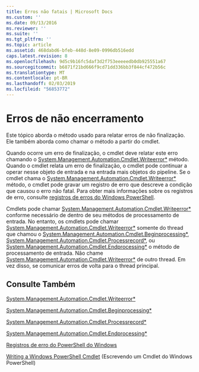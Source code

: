 ```yaml
---
title: Erros não fatais | Microsoft Docs
ms.custom: ''
ms.date: 09/13/2016
ms.reviewer: ''
ms.suite: ''
ms.tgt_pltfrm: ''
ms.topic: article
ms.assetid: 468dabd6-bfeb-448d-8e09-0996db516edd
caps.latest.revision: 8
ms.openlocfilehash: 9d5c9b16fc5daf3d2f753eeeeedb0db925551a67
ms.sourcegitcommit: b6871f21bd666f9cd71dd336bb3f844cf472b56c
ms.translationtype: MT
ms.contentlocale: pt-BR
ms.lasthandoff: 02/03/2019
ms.locfileid: "56853772"
---
```

# <a name="non-terminating-errors"></a>Erros de não encerramento

Este tópico aborda o método usado para relatar erros de não finalização. Ele também aborda como chamar o método a partir do cmdlet.

Quando ocorre um erro de finalização, o cmdlet deve relatar este erro chamando o [System.Management.Automation.Cmdlet.Writeerror*](/dotnet/api/System.Management.Automation.Cmdlet.WriteError) método. Quando o cmdlet relata um erro de finalização, o cmdlet pode continuar a operar nesse objeto de entrada e na entrada mais objetos do pipeline. Se o cmdlet chama o [System.Management.Automation.Cmdlet.Writeerror*](/dotnet/api/System.Management.Automation.Cmdlet.WriteError) método, o cmdlet pode gravar um registro de erro que descreve a condição que causou o erro não fatal. Para obter mais informações sobre os registros de erro, consulte [registros de erros do Windows PowerShell](./windows-powershell-error-records.md).

Cmdlets pode chamar [System.Management.Automation.Cmdlet.Writeerror*](/dotnet/api/System.Management.Automation.Cmdlet.WriteError) conforme necessário de dentro de seu métodos de processamento de entrada. No entanto, os cmdlets pode chamar [System.Management.Automation.Cmdlet.Writeerror*](/dotnet/api/System.Management.Automation.Cmdlet.WriteError) somente do thread que chamou o [System.Management.Automation.Cmdlet.Beginprocessing*](/dotnet/api/System.Management.Automation.Cmdlet.BeginProcessing), [ System.Management.Automation.Cmdlet.Processrecord*](/dotnet/api/System.Management.Automation.Cmdlet.ProcessRecord), ou [System.Management.Automation.Cmdlet.Endprocessing*](/dotnet/api/System.Management.Automation.Cmdlet.EndProcessing) o método de processamento de entrada. Não chame [System.Management.Automation.Cmdlet.Writeerror*](/dotnet/api/System.Management.Automation.Cmdlet.WriteError) de outro thread. Em vez disso, se comunicar erros de volta para o thread principal.

## <a name="see-also"></a>Consulte Também

[System.Management.Automation.Cmdlet.Writeerror*](/dotnet/api/System.Management.Automation.Cmdlet.WriteError)

[System.Management.Automation.Cmdlet.Beginprocessing*](/dotnet/api/System.Management.Automation.Cmdlet.BeginProcessing)

[System.Management.Automation.Cmdlet.Processrecord*](/dotnet/api/System.Management.Automation.Cmdlet.ProcessRecord)

[System.Management.Automation.Cmdlet.Endprocessing*](/dotnet/api/System.Management.Automation.Cmdlet.EndProcessing)

[Registros de erro do PowerShell do Windows](./windows-powershell-error-records.md)

[Writing a Windows PowerShell Cmdlet](./writing-a-windows-powershell-cmdlet.md) (Escrevendo um Cmdlet do Windows PowerShell)
